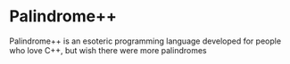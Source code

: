 # Palindrome++
Palindrome++ is an esoteric programming language developed for people who love C++, but wish there were more palindromes
